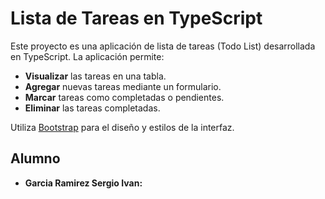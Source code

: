 # Lista de Tareas en TypeScript

Este proyecto es una aplicación de lista de tareas (Todo List) desarrollada en TypeScript. La aplicación permite:

- **Visualizar** las tareas en una tabla.
- **Agregar** nuevas tareas mediante un formulario.
- **Marcar** tareas como completadas o pendientes.
- **Eliminar** las tareas completadas.

Utiliza [Bootstrap](https://getbootstrap.com/) para el diseño y estilos de la interfaz.

## Alumno

- **Garcia Ramirez Sergio Ivan:**  





